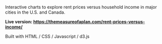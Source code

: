 Interactive charts to explore rent prices versus household income in major cities in the U.S. and Canada.

**Live version: https://themeasureofaplan.com/rent-prices-versus-income/**

Built with HTML / CSS / Javascript / d3.js

